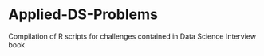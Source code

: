 # Applied-DS-Problems
Compilation of R scripts for challenges contained in Data Science Interview book
